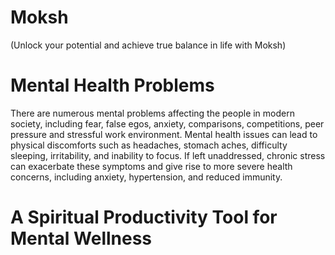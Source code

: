 # Moksh
(Unlock your potential and achieve true balance in life with Moksh)
<h1> Mental Health Problems </h1>
<p> There are numerous mental problems affecting the people in modern society, including fear, false egos, anxiety, comparisons, competitions, peer pressure and stressful work environment. Mental health issues can lead to physical discomforts such as headaches, stomach aches, difficulty sleeping, irritability, and inability to focus. If left unaddressed, chronic stress can exacerbate these symptoms and give rise to more severe health concerns, including anxiety, hypertension, and reduced immunity.</p>
<h1> A Spiritual Productivity Tool for Mental Wellness </h1>
